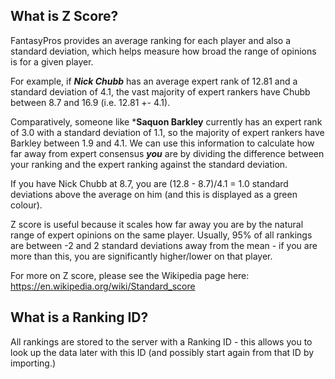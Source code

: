 ## What is Z Score?

FantasyPros provides an average ranking for each player and also a standard deviation, which helps measure how broad the range of opinions is for a given player. 

For example, if ***Nick Chubb*** has an average expert rank of 12.81 and a standard deviation of 4.1, the vast majority of expert rankers have Chubb between 8.7 and 16.9 (i.e. 12.81 +- 4.1). 

Comparatively, someone like ***Saquon Barkley** currently has an expert rank of 3.0 with a standard deviation of 1.1, so the majority of expert rankers have Barkley between 1.9 and 4.1. 
We can use this information to calculate how far away from expert consensus ***you*** are by dividing the difference between your ranking and the expert ranking against the standard deviation.

If you have Nick Chubb at 8.7, you are (12.8 - 8.7)/4.1 = 1.0 standard deviations above the average on him (and this is displayed as a green colour). 

Z score is useful because it scales how far away you are by the natural range of expert opinions on the same player. Usually, 95% of all rankings are between -2 and 2 standard deviations away from the mean - if you are more than this, you are significantly higher/lower on that player.

For more on Z score, please see the Wikipedia page here: https://en.wikipedia.org/wiki/Standard_score


## What is a Ranking ID?

All rankings are stored to the server with a Ranking ID - this allows you to look up the data later with this ID (and possibly start again from that ID by importing.)

